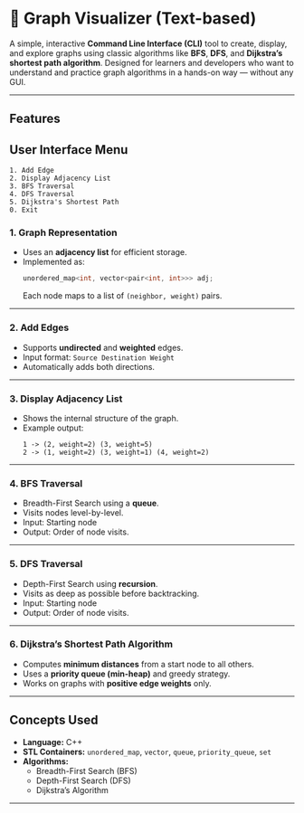 # 🔗 Graph Visualizer (Text-based)

A simple, interactive **Command Line Interface (CLI)** tool to create, display, and explore graphs using classic algorithms like **BFS**, **DFS**, and **Dijkstra’s shortest path algorithm**. Designed for learners and developers who want to understand and practice graph algorithms in a hands-on way — without any GUI.

---

##  Features

##  User Interface Menu

```
1. Add Edge
2. Display Adjacency List
3. BFS Traversal
4. DFS Traversal
5. Dijkstra's Shortest Path
0. Exit
```

###  1. Graph Representation
- Uses an **adjacency list** for efficient storage.
- Implemented as:
  ```cpp
  unordered_map<int, vector<pair<int, int>>> adj;
  ```
  Each node maps to a list of `(neighbor, weight)` pairs.

---

###  2. Add Edges
- Supports **undirected** and **weighted** edges.
- Input format: `Source Destination Weight`
- Automatically adds both directions.

---

###  3. Display Adjacency List
- Shows the internal structure of the graph.
- Example output:
  ```
  1 -> (2, weight=2) (3, weight=5)
  2 -> (1, weight=2) (3, weight=1) (4, weight=2)
  ```

---

###  4. BFS Traversal
- Breadth-First Search using a **queue**.
- Visits nodes level-by-level.
- Input: Starting node
- Output: Order of node visits.

---

###  5. DFS Traversal
- Depth-First Search using **recursion**.
- Visits as deep as possible before backtracking.
- Input: Starting node
- Output: Order of node visits.

---

###  6. Dijkstra’s Shortest Path Algorithm
- Computes **minimum distances** from a start node to all others.
- Uses a **priority queue (min-heap)** and greedy strategy.
- Works on graphs with **positive edge weights** only.

---

## Concepts Used

- **Language:** C++
- **STL Containers:** `unordered_map`, `vector`, `queue`, `priority_queue`, `set`
- **Algorithms:**
  - Breadth-First Search (BFS)
  - Depth-First Search (DFS)
  - Dijkstra’s Algorithm

---




